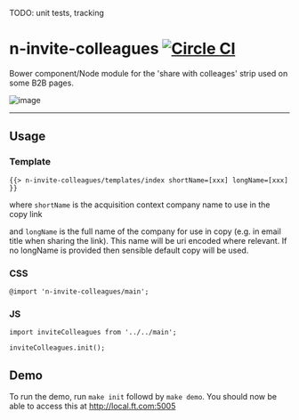 TODO: unit tests, tracking

n-invite-colleagues [![Circle CI](https://circleci.com/gh/Financial-Times/n-desktop-app-banner/tree/master.svg?style=svg)](https://circleci.com/gh/Financial-Times/n-desktop-app-banner/tree/master)
=================

Bower component/Node module for the 'share with colleages' strip used on some B2B pages.

![image](https://user-images.githubusercontent.com/17846996/30050965-35265124-9218-11e7-9dc7-5ac889cd2734.png)

----

## Usage

### Template

```
{{> n-invite-colleagues/templates/index shortName=[xxx] longName=[xxx] }}
```
where `shortName` is the acquisition context company name to use in the copy link

and `longName` is the full name of the company for use in copy (e.g. in email title when sharing the link). This name will be uri encoded where relevant. If no longName is provided then sensible default copy will be used.

### CSS

```
@import 'n-invite-colleagues/main';
```

### JS

```
import inviteColleagues from '../../main';

inviteColleagues.init();
```

## Demo

To run the demo, run `make init` followd by `make demo`. You should now be able to access this at <http://local.ft.com:5005>
